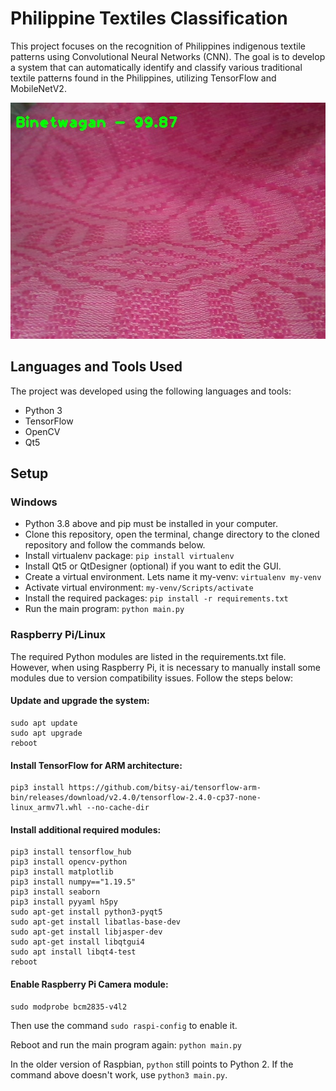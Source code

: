 # Philippine Textiles Classification

This project focuses on the recognition of Philippines indigenous textile patterns using Convolutional Neural Networks (CNN). The goal is to develop a system that can automatically identify and classify various traditional textile patterns found in the Philippines, utilizing TensorFlow and MobileNetV2.

![Sample Output](captured_images/binetwagan/2022-01-01-17-03-45.jpg)

## Languages and Tools Used

The project was developed using the following languages and tools:

- Python 3
- TensorFlow
- OpenCV
- Qt5

## Setup

### Windows

- Python 3.8 above and pip must be installed in your computer.
- Clone this repository, open the terminal, change directory to the cloned repository and follow the commands below.
- Install virtualenv package: `pip install virtualenv`
- Install Qt5 or QtDesigner (optional) if you want to edit the GUI.
- Create a virtual environment. Lets name it my-venv: `virtualenv my-venv`
- Activate virtual environment: `my-venv/Scripts/activate`
- Install the required packages: `pip install -r requirements.txt`
- Run the main program: `python main.py`

### Raspberry Pi/Linux

The required Python modules are listed in the requirements.txt file. However, when using Raspberry Pi, it is necessary to manually install some modules due to version compatibility issues. Follow the steps below:

#### Update and upgrade the system:

```
sudo apt update
sudo apt upgrade
reboot
```

#### Install TensorFlow for ARM architecture:

```
pip3 install https://github.com/bitsy-ai/tensorflow-arm-bin/releases/download/v2.4.0/tensorflow-2.4.0-cp37-none-linux_armv7l.whl --no-cache-dir
```

#### Install additional required modules:

```
pip3 install tensorflow_hub
pip3 install opencv-python
pip3 install matplotlib
pip3 install numpy=="1.19.5"
pip3 install seaborn
pip3 install pyyaml h5py
sudo apt-get install python3-pyqt5
sudo apt-get install libatlas-base-dev
sudo apt-get install libjasper-dev
sudo apt-get install libqtgui4
sudo apt install libqt4-test
reboot
```

#### Enable Raspberry Pi Camera module:

```
sudo modprobe bcm2835-v4l2
```

Then use the command `sudo raspi-config` to enable it.

Reboot and run the main program again: `python main.py`

In the older version of Raspbian, `python` still points to Python 2. If the command above doesn't work, use `python3 main.py`.
